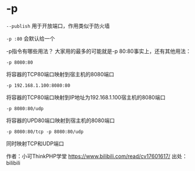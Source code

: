 # -p

`--publish` 用于开放端口，作用类似于防火墙

`-p :80` 会默认给一个

-p指令有哪些用法？
大家用的最多的可能就是-p 80:80事实上，还有其他用法：

`-p 8080:80`

将容器的TCP80端口映射到宿主机的8080端口

`-p 192.168.1.100:8080:80`

将容器的TCP80端口映射到IP地址为192.168.1.100宿主机的8080端口

`-p 8080:80/udp`

将容器的UPD80端口映射到宿主机的8080端口

`-p 8080:80/tcp -p 8080:80/udp`

同时映射TCP和UDP端口 

作者：小可ThinkPHP学堂 https://www.bilibili.com/read/cv17601617/ 出处：bilibili

